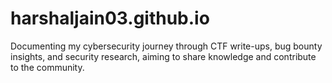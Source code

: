 # harshaljain03.github.io
Documenting my cybersecurity journey through CTF write-ups, bug bounty insights, and security research, aiming to share knowledge and contribute to the community.
